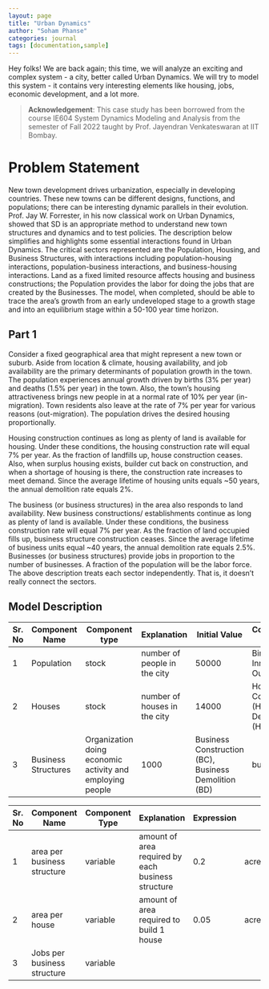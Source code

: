 ```yaml
---
layout: page
title: "Urban Dynamics"
author: "Soham Phanse"
categories: journal
tags: [documentation,sample]
---
```


Hey folks! We are back again; this time, we will analyze an exciting and complex system - a city, better called Urban Dynamics. We will try to model this system - it contains very interesting elements like housing, jobs, economic development, and a lot more.

> **Acknowledgement**: This case study has been borrowed from the course IE604 System Dynamics Modeling and Analysis from the semester of Fall 2022 taught by Prof. Jayendran Venkateswaran at IIT Bombay. 

# Problem Statement
New town development drives urbanization, especially in developing countries. These new towns can be different designs, functions, and populations; there can be interesting dynamic parallels in their evolution. Prof. Jay W. Forrester, in his now classical work on Urban Dynamics, showed that SD is an appropriate method to understand new town structures and dynamics and to test policies. The description below simplifies and highlights some essential interactions found in Urban
Dynamics. The critical sectors represented are the Population, Housing, and Business Structures, with interactions including population-housing interactions, population-business interactions, and business-housing interactions. Land as a fixed limited resource affects housing and business constructions; the Population provides the labor for doing the jobs that are created by the Businesses. The model, when completed, should be able to trace the area’s growth from an early undeveloped stage to a growth stage and into an equilibrium stage within a 50-100 year time horizon. 

## Part 1
Consider a fixed geographical area that might represent a new town or suburb. Aside from location & climate, housing availability, and job availability are the primary determinants of population growth in the town. The population experiences annual growth driven by births (3% per year) and deaths (1.5% per year) in the town. Also, the town’s housing attractiveness brings new people in at a normal rate of 10% per year (in-migration). Town residents also leave at the rate of 7% per year for various reasons (out-migration). The population drives the desired housing proportionally.

Housing construction continues as long as plenty of land is available for housing. Under these conditions, the housing construction rate will equal 7% per year. As the fraction of landfills up, house construction ceases. Also, when surplus housing exists, builder cut back on construction, and when a shortage of housing is there, the construction rate increases to meet demand. Since the average lifetime of housing units equals ~50 years, the annual demolition rate equals 2%.

The business (or business structures) in the area also responds to land availability. New business constructions/ establishments continue as long as plenty of land is available. Under these conditions, the business construction rate will equal 7% per year. As the fraction of land occupied fills up, business structure construction ceases. Since the average lifetime of business units equal ~40 years, the annual demolition rate equals 2.5%. Businesses (or business structures) provide jobs in proportion to the number of businesses. A fraction of the population will be the labor force. The above description treats each sector independently. That is, it doesn’t really connect the sectors.

## Model Description

| Sr. No | Component Name | Component type | Explanation | Initial Value | Corresponding Flows | Units |
| ------ | -------------- | -------------- | ----------- | ------------- | ------------------- | ----- |
| 1 | Population | stock | number of people in the city | 50000 | Births, Deaths, Inmigration, Outmigration | persons |
| 2 | Houses | stock | number of houses in the city | 14000 | Housing Construction (HC), Housing Demolition (HD) | house |
| 3 | Business Structures | Organization doing economic activity and employing people | 1000 | Business Construction (BC), Business Demolition (BD) | business |

| Sr. No | Component Name | Component Type | Explanation | Expression | Units |
| ------ | -------------- | -------------- | ----------- | ---------- | ----- |
| 1 | area per business structure | variable | amount of area required by each business structure | 0.2 | acre/business |
| 2 | area per house | variable | amount of area required to build 1 house | 0.05 | acre/house | 
| 3 | Jobs per business structure | variable |


<!-- Hey folks! To tie up everything we have seen so far, I will walk you through a simple and every ready case. It is about constructing a system dynamics model of the population of a particular university campus. Incidentally, as you might have guessed, this is one of the simplest population models since we hace strict rules with respect to increase in number of students, hence accurate estimates can be obtained and special statistical techniques are not required. The model with suitable (a lot :P) can be extended to construct models predicting a city or a nation wide population estimate.

Since you peeps should know the background, I was working to model the energy consumption trends on my university campus. Since energy consumption heavily depends on the numbers of users and usage per capita, my immediate task was to estimate the total populaiton living on campus. The framework starts with obtaining basic data about the number of students, the student to faculty ratio, administration staff, dependents living on campus and estimating admission rates for students, hiring and attrition rates for professors and other staff members on campus.

To give you an idea of how the student population on campus changes across the years, check this sketch below:

![Population Model](https://sohamphanseiitb.github.io/Think-in-Systems/assets/system-dynamics/population%20blog.jpg)

Obviously, the rate at which undergraduate students are admitted will be starkly different than graduate students.

Similarly, we can construct a model to estimate how the taching faculty grows over time. To simplify stuff, the Student to Faculty Ratio can be assumed to be constant, however it is better to assume it adaptable, since every uiversity strives to attain the best possible ration as mandated by national standards. The number distribution of undergraduate and graduate students on campus also affects the required amount of teaching staff. The Student to Faculty ratio in case of graduate students is expected to be higher than undergraduates. In that case, two different ratio estimates can be calculated, however it should be understood that there be a significant fraction of staff which will be teaching and advising at both levels. We can make assumptions about how the universities plans to implement policies to improve the ratio each year. The policies can be as follows:

- Case 1: If the ratio is higher than the mandate (low teaching staff strength)
  - Increase the hiring rate, vis a vis, hire more people every year. 
  - Reduce attrition rate, vis a vis, provide incentives to people to improve retention period
    -  Provide schemes like subsidized medical insurance, interest free loans, pension benefits and provident fund schemes

- Case 2: If the ratio is lower than the mandate (high teaching staff strength)
  -  Decrease the hiring rate, in extreme cases, new hiring can be frozen
  -  Improve performance vigilance, to keep under-performing staff in check and incentivise attrition

The administration staff on the other hand, is more trickier to model, since it doesn't have well defined ratios to be kept in check. A modest 3-5% growth can be assumed safely. If the university provides housing to teaching and other staff on campus and allows immediate family members to stay along, a rough number of 2 dependents per working members of staff can be assumed to calculate the total number of staff dependents. 

With these population sub-models of students, teaching and non-academic staff and dependents a fair estimate of the total population on the university campus can be obtained. This further can be combined with other models to estimate the per capita energy consumption in each category and ultimately total energy usage at domestic levels for personal use. 

For commercial uses, like computing and use in research equipment, outdoor lighting and common areas like gymnasiums, sports complexes, auditoriums the energy usage has to be calculated with data, since no modeling techniques can give accurate estimates. Constructing gymnasiums, new research labs on campus are discrete events by nature and cannot be predicted beforehand. In cases of infrastructural expansion, the total land area availability and the trend estimation timeline should also be considered.

All in all, if you see systems modeling can start with simple logic and building blocks which together can be assembled to produce useful results. Complex models can be built with simple models and layers of statistical estimates can be grafted onto propagative models to create models with can accurately estimate real world phenomena like business cycles, stock value predictions or the global economic scenario. -->
